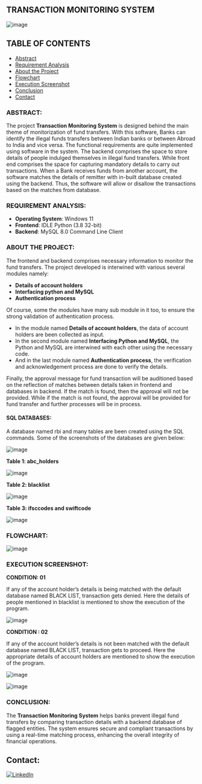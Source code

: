 ## TRANSACTION MONITORING SYSTEM

![image](https://github.com/user-attachments/assets/67a25f71-23b6-4c0d-ba79-8a22ecaa6bc7)

## TABLE OF CONTENTS

- [Abstract](#abstract)
- [Requirement Analysis](#requirement-analysis)
- [About the Project](#about-the-project)
- [Flowchart](#flowchart)
- [Execution Screenshot](#execution-screenshot)
- [Conclusion](#conclusion)
- [Contact](#contact)

### ABSTRACT: 

The project **Transaction Monitoring System** is designed behind the main theme of monitorization of fund transfers. With this software, Banks can identify the illegal funds transfers between Indian banks or between Abroad to India and vice versa. The functional requirements are quite implemented using software in the system. The backend comprises the space to store details of people indulged themselves in illegal fund transfers. While front end comprises the space for capturing mandatory details to carry out transactions. When a Bank receives funds from another account, the software matches the details of remitter with in-built database created using the backend. Thus, the software will allow or disallow the transactions based on the matches from database.

### REQUIREMENT ANALYSIS:

- **Operating System**: Windows 11</br>
- **Frontend**: IDLE Python (3.8 32-bit)</br>
- **Backend**: MySQL 8.0 Command Line Client

### ABOUT THE PROJECT:

The frontend and backend comprises necessary information to monitor the fund transfers. The project developed is interwined with various several modules namely: 

- **Details of account holders**</br>
- **Interfacing python and MySQL**</br>
- **Authentication process**</br>

Of course, some the modules have many sub module in it too, to ensure the strong validation of authentication process. 

- In the module named **Details of account holders**, the data of account holders are been collected as input. 
- In the second module named **Interfacing Python and MySQL**, the Python and MySQL are interwined with each other using the necessary code. 
- And in the last module named **Authentication process**, the verification and acknowledgement process are done to verify the details. 

Finally, the approval message for fund transaction will be auditioned based on the reflection of matches between details taken in frontend and databases in backend. If the match is found, then the approval will not be provided. While if the match is not found, the approval will be provided for fund transfer and further processes will be in process.

#### SQL DATABASES:

A database named rbi and many tables are been created using the SQL commands. Some of the screenshots of the databases are given below:

![image](https://github.com/user-attachments/assets/7be3b4d6-5940-4f89-b2cc-9bf3819d3871)</br>

**Table 1: abc_holders**

![image](https://github.com/user-attachments/assets/5b437ec9-915a-42b7-ad4c-e94c7d57468e)</br>

**Table 2: blacklist**

![image](https://github.com/user-attachments/assets/61cda2b4-532f-4eb3-a92b-f2e0bcce4439)</br>

**Table 3: ifsccodes and swiftcode**

![image](https://github.com/user-attachments/assets/7bbae2c8-4fdb-4acd-bdc3-162d5f7adf99)</br>

### FLOWCHART:

![image](https://github.com/user-attachments/assets/40ae0048-f2c1-49fe-905b-181f8efcd576)</br>


### EXECUTION SCREENSHOT:</br>

**CONDITION: 01**</br>

If any of the account holder’s details is being matched with the default database named BLACK LIST, transaction gets denied. Here the details of people mentioned in blacklist is mentioned to show the execution of the program.</br>

![image](https://github.com/user-attachments/assets/2d166fbb-69f0-4b23-ab17-7d05e3a9143e)</br>

**CONDITION : 02**</br>

If any of the account holder’s details is not been matched with the default database named BLACK LIST, transaction gets to proceed. Here the appropriate details of account holders are mentioned to show the execution of the program.</br>

![image](https://github.com/user-attachments/assets/7d8acff1-1a14-4e88-8981-42997d24cea2)</br>

![image](https://github.com/user-attachments/assets/8846618e-4ae0-492a-9046-d47c861923e7)</br>


### CONCLUSION:</br>

The **Transaction Monitoring System** helps banks prevent illegal fund transfers by comparing transaction details with a backend database of flagged entities. The system ensures secure and compliant transactions by using a real-time matching process, enhancing the overall integrity of financial operations. </br>

## Contact:</br>
[![LinkedIn](https://img.shields.io/badge/LinkedIn-0A66C2?style=for-the-badge&logo=linkedin&logoColor=white)](https://www.linkedin.com/in/madhulekha-r-4b981b256/)
